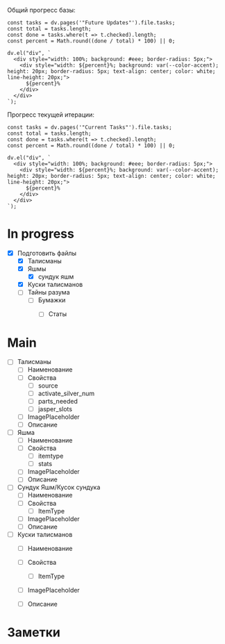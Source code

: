 Общий прогресс базы:
```dataviewjs
const tasks = dv.pages('"Future Updates"').file.tasks;
const total = tasks.length;
const done = tasks.where(t => t.checked).length;
const percent = Math.round((done / total) * 100) || 0;

dv.el("div", `
  <div style="width: 100%; background: #eee; border-radius: 5px;">
    <div style="width: ${percent}%; background: var(--color-accent); height: 20px; border-radius: 5px; text-align: center; color: white; line-height: 20px;">
      ${percent}%
    </div>
  </div>
`);
```

Прогресс текущей итерации:
```dataviewjs
const tasks = dv.pages('"Current Tasks"').file.tasks;
const total = tasks.length;
const done = tasks.where(t => t.checked).length;
const percent = Math.round((done / total) * 100) || 0;

dv.el("div", `
  <div style="width: 100%; background: #eee; border-radius: 5px;">
    <div style="width: ${percent}%; background: var(--color-accent); height: 20px; border-radius: 5px; text-align: center; color: white; line-height: 20px;">
      ${percent}%
    </div>
  </div>
`);
```
# In progress
- [x] Подготовить файлы
	- [x] Талисманы
	- [x] Яшмы
		- [x] сундук яшм
	- [x] Куски талисманов
	- [ ] Тайны разума
		- [ ] Бумажки
			- [ ] Статы


# Main

- [ ] Талисманы
	- [ ] Наименование
	- [ ] Свойства
		- [ ] source
		- [ ] activate_silver_num
		- [ ] parts_needed
		- [ ] jasper_slots
	- [ ] ImagePlaceholder
	- [ ] Описание
- [ ] Яшма
	- [ ] Наименование
	- [ ] Свойства
		- [ ] itemtype
		- [ ] stats
	- [ ] ImagePlaceholder
	- [ ] Описание

- [ ] Сундук Яшм/Кусок сундука
	- [ ] Наименование
	- [ ] Свойства
		- [ ] ItemType
	- [ ] ImagePlaceholder
	- [ ] Описание
- [ ] Куски талисманов
	- [ ] Наименование
	- [ ] Свойства
		- [ ] ItemType
	- [ ] ImagePlaceholder
	- [ ] Описание


# Заметки


